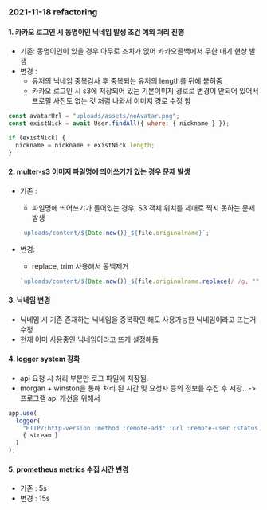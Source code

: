 ### 2021-11-18 refactoring

#### 1. 카카오 로그인 시 동명이인 닉네임 발생 조건 예외 처리 진행

- 기존: 동명이인이 있을 경우 아무로 조치가 없어 카카오콜백에서 무한 대기 현상 발생
- 변경 :
  - 유저의 닉네임 중복검사 후 중복되는 유저의 length를 뒤에 붙혀줌
  - 카카오 로그인 시 s3에 저장되어 있는 기본이미지 경로로 변경이 안되어 있어서 프로필 사진도 없는 것 처럼 나와서 이미지 경로 수정 함

```jsx
const avatarUrl = "uploads/assets/noAvatar.png";
const existNick = await User.findAll({ where: { nickname } });

if (existNick) {
  nickname = nickname + existNick.length;
}
```

#### 2. multer-s3 이미지 파일명에 띄어쓰기가 있는 경우 문제 발생

- 기존 :

  - 파일명에 띄어쓰기가 들어있는 경우, S3 객체 위치를 제대로 찍지 못하는 문제 발생

  ```jsx
  `uploads/content/${Date.now()}_${file.originalname}`;
  ```

- 변경:
  - replace, trim 사용해서 공백제거
  ```jsx
  `uploads/content/${Date.now()}_${file.originalname.replace(/ /g, "").trim()}`;
  ```
  
#### 3. 닉네임 변경

- 닉네임 시 기존 존재하는 닉네임을 중복확인 해도 사용가능한 닉네임이라고 뜨는거 수정
- 현재 이미 사용중인 닉네임이라고 뜨게 설정해둠

#### 4. logger system 강화

- api 요청 시 처리 부분만 로그 파일에 저장됨.
- morgan + winston을 통해 처리 된 시간 및 요청자 등의 정보를 수집 후 저장.. -> 프로그램 api 개선을 위해서

```jsx
app.use(
  logger(
    "HTTP/:http-version :method :remote-addr :url :remote-user :status :res[content-length] :referrer :user-agent :response-time ms",
    { stream }
  )
);
```

#### 5. prometheus metrics 수집 시간 변경

- 기존 : 5s
- 변경 : 15s

